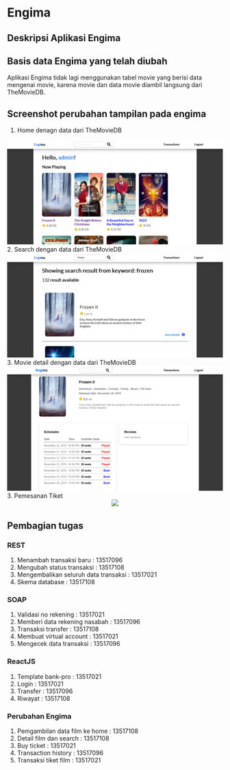 # Engima

## Deskripsi Aplikasi Engima

## Basis data Engima yang telah diubah
Aplikasi Engima tidak lagi menggunakan tabel movie yang berisi data mengenai movie, karena movie dan data movie diambil langsung dari TheMovieDB. 

## Screenshot perubahan tampilan pada engima
1. Home denagn data dari TheMovieDB
<div style="text-align:center"><img src="Screenshots/hometmdb.png" /></div>
2. Search dengan data dari TheMovieDB
<div style="text-align:center"><img src="Screenshots/searchtmdb.png" /></div>
3. Movie detail dengan data dari TheMovieDB
<div style="text-align:center"><img src="Screenshots/detailtmdb.png" /></div>
3. Pemesanan Tiket
<div style="text-align:center"><img src="Screenshots/" /></div>


## Pembagian tugas
### REST
1. Menambah transaksi baru : 13517096
2. Mengubah status transaksi : 13517108
3. Mengembalikan seluruh data transaksi : 13517021
4. Skema database : 13517108

### SOAP
1. Validasi no rekening : 13517021
2. Memberi data rekening nasabah : 13517096
3. Transaksi transfer : 13517108
4. Membuat virtual account : 13517021
5. Mengecek data transaksi : 13517096

### ReactJS
1. Template bank-pro : 13517021
2. Login : 13517021
3. Transfer : 13517096
4. Riwayat : 13517108

### Perubahan Engima
1. Pemgambilan data film ke home : 13517108
2. Detail film dan search : 13517108
3. Buy ticket : 13517021
4. Transaction history : 13517096
5. Transaksi tiket film : 13517021
